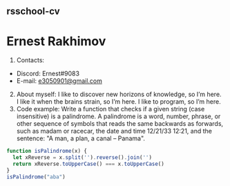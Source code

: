 ## rsschool-cv
# Ernest Rakhimov
1. Contacts:
* Discord: Ernest#9083
* E-mail: e3050901@gmail.com
2. About myself:
I like to discover new horizons of knowledge, so I’m here. I like it when the brains strain, so I’m here. I like to program, so I’m here.
3. Code example:
Write a function that checks if a given string (case insensitive) is a palindrome. A palindrome is a word, number, phrase, or other sequence of symbols that reads the same backwards as forwards, such as madam or racecar, the date and time 12/21/33 12:21, and the sentence: "A man, a plan, a canal – Panama".
```javascript
function isPalindrome(x) {
  let xReverse = x.split('').reverse().join('')
  return xReverse.toUpperCase() === x.toUpperCase()
}
isPalindrome("aba")
```